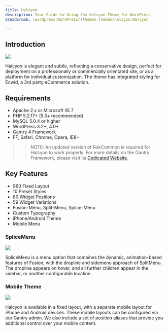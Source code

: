 ```yaml
---
title: Halcyon
description: Your Guide to Using the Halcyon Theme for WordPress
breadcrumb: /wordpress:WordPress/!themes:Themes/halcyon:Halcyon

---
```


Introduction
-----
![][theme]

Halcyon is elegant and subtle, reflecting a conservative design, perfect for deployment on a professionally or commercially orientated site, or as a platform for individual customization. The theme has integrated styling for Ecwid, a 3rd party eCommerce solution.

Requirements
-----
* Apache 2.x or Microsoft IIS 7
* PHP 5.2.17+ (5.3+ recommended)
* MySQL 5.0.4 or higher
* WordPress 3.2+, 4.0+
* Gantry 4 Framework
* FF, Safari, Chrome, Opera, IE8+

>> NOTE: An updated version of RokCommon is required for Halcyon to work properly. For more details on the Gantry Framework, please visit its [Dedicated Website][gantry].

Key Features
-----

* 960 Fixed Layout
* 10 Preset Styles
* 80 Widget Positions
* 59 Widget Variations
* Fusion-Menu, Split-Menu, Splice-Menu
* Custom Typography
* iPhone/Android Theme
* Mobile Menu

### SpliceMenu

![][splicemenu]

SpliceMenu is a menu option that combines the dynamic, animation-based features of Fusion, with the dropline and sidemenu approach of SplitMenu. The dropline appears on hover, and all further children appear in the sidebar, or another configurable location.

### Mobile Theme

![][mobile]

Halcyon is available in a fixed layout, with a separate mobile layout for iPhone and Android devices. These mobile layouts can be configured via our Gantry admin. We also include a set of position aliases that provide you additional control over your mobile content.

[gantry]: http://www.gantry-framework.org/
[gantry_install]: ../../start/gantry.md
[theme]: assets/halcyon.jpeg
[responsive]: assets/responsive.jpg
[splicemenu]: assets/splicemenu.jpg
[mobile]: assets/mobile.jpg
[roksprocket3]: assets/roksprocket_3.jpg
[roksprocket4]: assets/roksprocket_4.jpg
[gantry4]: assets/gantry4.jpg
[bootstrap]: http://twitter.github.com/bootstrap/